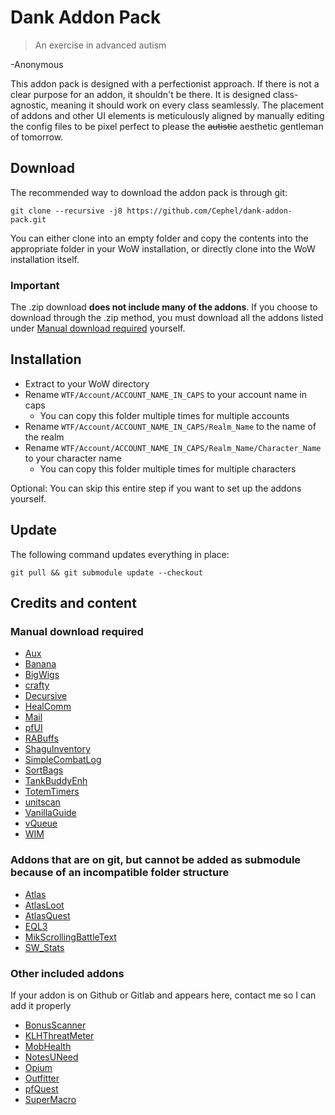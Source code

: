 # Dank Addon Pack
> An exercise in advanced autism

-Anonymous

This addon pack is designed with a perfectionist approach. If there is not a clear purpose for an addon, it shouldn't be there. It is designed class-agnostic, meaning it should work on every class seamlessly. The placement of addons and other UI elements is meticulously aligned by manually editing the config files to be pixel perfect to please the ~~autistic~~ aesthetic gentleman of tomorrow.


## Download
The recommended way to download the addon pack is through git:
```
git clone --recursive -j8 https://github.com/Cephel/dank-addon-pack.git
```
You can either clone into an empty folder and copy the contents into the appropriate folder in your WoW installation, or directly clone into the WoW installation itself.

### Important
The .zip download **does not include many of the addons**. If you choose to download through the .zip method, you must download all the addons listed under [Manual download required](#manual-download-required) yourself.


## Installation
- Extract to your WoW directory
- Rename `WTF/Account/ACCOUNT_NAME_IN_CAPS` to your account name in caps
  - You can copy this folder multiple times for multiple accounts
- Rename `WTF/Account/ACCOUNT_NAME_IN_CAPS/Realm_Name` to the name of the realm
- Rename `WTF/Account/ACCOUNT_NAME_IN_CAPS/Realm_Name/Character_Name` to your character name
  - You can copy this folder multiple times for multiple characters

Optional: You can skip this entire step if you want to set up the addons yourself.


## Update
The following command updates everything in place:
```
git pull && git submodule update --checkout
```


## Credits and content
### Manual download required
- [Aux](https://github.com/shirsig/aux-addon)
- [Banana](https://github.com/Hosq/Banana)
- [BigWigs](https://github.com/Hosq/BigWigs)
- [crafty](https://github.com/shirsig/crafty)
- [Decursive](https://github.com/Zerf/Decursive)
- [HealComm](https://github.com/Aviana/HealComm)
- [Mail](https://github.com/shirsig/Mail)
- [pfUI](https://gitlab.com/shagu/pfUI)
- [RABuffs](https://github.com/TheRealYasri/RABuffs)
- [ShaguInventory](https://gitlab.com/shagu/ShaguInventory)
- [SimpleCombatLog](https://github.com/Road-block/SimpleCombatLog)
- [SortBags](https://github.com/shirsig/SortBags)
- [TankBuddyEnh](https://github.com/Hosq/TankBuddyEnh)
- [TotemTimers](https://github.com/MOUZU/TotemTimers-Enhanced)
- [unitscan](https://github.com/shirsig/unitscan)
- [VanillaGuide](https://github.com/osthoma/VanillaGuide)
- [vQueue](https://github.com/laytya/vQueue)
- [WIM](https://github.com/shirsig/WIM)

### Addons that are on git, but cannot be added as submodule because of an incompatible folder structure
- [Atlas](https://github.com/Cabro/Atlas)
- [AtlasLoot](https://github.com/Cabro/Atlas)
- [AtlasQuest](https://github.com/Cabro/Atlas)
- [EQL3](https://github.com/laytya/EQL3)
- [MikScrollingBattleText](https://github.com/AtheneGenesis/Vanilla_MikScrollingBattleText)
- [SW_Stats](https://github.com/Zerf/SW_Stats-Vanilla)

### Other included addons
If your addon is on Github or Gitlab and appears here, contact me so I can add it properly
- [BonusScanner](http://www.curseforge.com/media/files/66/890/bonusscanner-1-2.zip)
- [KLHThreatMeter](http://addons.us.to/sites/default/files/addons/KLHThreatMeter-17.22-Mesmerize-edition.zip)
- [MobHealth](http://addons.us.to/sites/default/files/addons/MobHealth_v3.2.zip)
- [NotesUNeed](http://addons.us.to/sites/default/files/addons/NotesUNeed.zip)
- [Opium](http://addons.us.to/sites/default/files/addons/Opium_v2.7a.zip)
- [Outfitter](http://addons.us.to/sites/default/files/addons/Outfitter_v1.4.1.zip)
- [pfQuest](https://gitlab.com/shagu/pfQuest)
- [SuperMacro](http://addons.us.to/sites/default/files/addons/SuperMacro_v3.15b.zip)